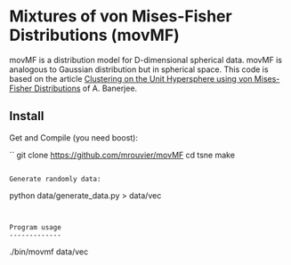Mixtures of von Mises-Fisher Distributions (movMF)
===========

movMF is a distribution model for D-dimensional spherical data. movMF is analogous to Gaussian distribution but in spherical space. This code is based on the article [Clustering on the Unit Hypersphere using
von Mises-Fisher Distributions](http://www.jmlr.org/papers/volume6/banerjee05a/banerjee05a.pdf) of A. Banerjee.



Install
-------------

Get and Compile (you need boost):

``
git clone https://github.com/mrouvier/movMF
cd tsne
make
```

Generate randomly data:

```
python data/generate_data.py > data/vec
```


Program usage
-------------

```
./bin/movmf data/vec
```

